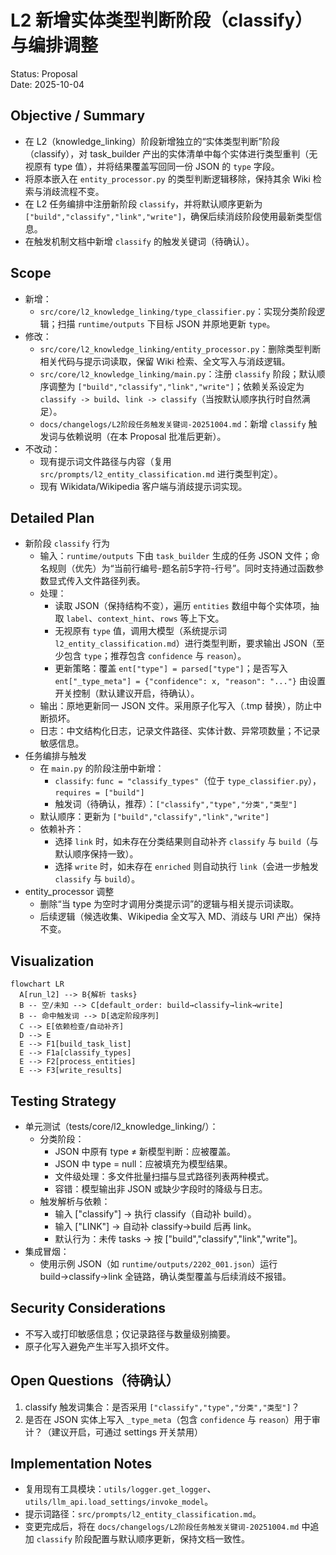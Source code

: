 # L2 新增实体类型判断阶段（classify）与编排调整

Status: Proposal  
Date: 2025-10-04

## Objective / Summary
- 在 L2（knowledge_linking）阶段新增独立的“实体类型判断”阶段（classify），对 task_builder 产出的实体清单中每个实体进行类型重判（无视原有 type 值），并将结果覆盖写回同一份 JSON 的 `type` 字段。
- 将原本嵌入在 `entity_processor.py` 的类型判断逻辑移除，保持其余 Wiki 检索与消歧流程不变。
- 在 L2 任务编排中注册新阶段 `classify`，并将默认顺序更新为 `["build","classify","link","write"]`，确保后续消歧阶段使用最新类型信息。
- 在触发机制文档中新增 `classify` 的触发关键词（待确认）。

## Scope
- 新增：
  - `src/core/l2_knowledge_linking/type_classifier.py`：实现分类阶段逻辑；扫描 `runtime/outputs` 下目标 JSON 并原地更新 `type`。
- 修改：
  - `src/core/l2_knowledge_linking/entity_processor.py`：删除类型判断相关代码与提示词读取，保留 Wiki 检索、全文写入与消歧逻辑。
  - `src/core/l2_knowledge_linking/main.py`：注册 `classify` 阶段；默认顺序调整为 `["build","classify","link","write"]`；依赖关系设定为 `classify -> build`、`link -> classify`（当按默认顺序执行时自然满足）。
  - `docs/changelogs/L2阶段任务触发关键词-20251004.md`：新增 `classify` 触发词与依赖说明（在本 Proposal 批准后更新）。
- 不改动：
  - 现有提示词文件路径与内容（复用 `src/prompts/l2_entity_classification.md` 进行类型判定）。
  - 现有 Wikidata/Wikipedia 客户端与消歧提示词实现。

## Detailed Plan
- 新阶段 `classify` 行为
  - 输入：`runtime/outputs` 下由 `task_builder` 生成的任务 JSON 文件；命名规则（优先）为“当前行编号-题名前5字符-行号”。同时支持通过函数参数显式传入文件路径列表。
  - 处理：
    - 读取 JSON（保持结构不变），遍历 `entities` 数组中每个实体项，抽取 `label`、`context_hint`、`rows` 等上下文。
    - 无视原有 `type` 值，调用大模型（系统提示词 `l2_entity_classification.md`）进行类型判断，要求输出 JSON（至少包含 `type`；推荐包含 `confidence` 与 `reason`）。
    - 更新策略：覆盖 `ent["type"] = parsed["type"]`；是否写入 `ent["_type_meta"] = {"confidence": x, "reason": "..."}` 由设置开关控制（默认建议开启，待确认）。
  - 输出：原地更新同一 JSON 文件。采用原子化写入（.tmp 替换），防止中断损坏。
  - 日志：中文结构化日志，记录文件路径、实体计数、异常项数量；不记录敏感信息。
- 任务编排与触发
  - 在 `main.py` 的阶段注册中新增：
    - `classify`: `func = "classify_types"`（位于 `type_classifier.py`），`requires = ["build"]`
    - 触发词（待确认，推荐）：`["classify","type","分类","类型"]`
  - 默认顺序：更新为 `["build","classify","link","write"]`
  - 依赖补齐：
    - 选择 `link` 时，如未存在分类结果则自动补齐 `classify` 与 `build`（与默认顺序保持一致）。
    - 选择 `write` 时，如未存在 `enriched` 则自动执行 `link`（会进一步触发 `classify` 与 `build`）。
- entity_processor 调整
  - 删除“当 type 为空时才调用分类提示词”的逻辑与相关提示词读取。
  - 后续逻辑（候选收集、Wikipedia 全文写入 MD、消歧与 URI 产出）保持不变。

## Visualization
```mermaid
flowchart LR
  A[run_l2] --> B{解析 tasks}
  B -- 空/未知 --> C[default_order: build→classify→link→write]
  B -- 命中触发词 --> D[选定阶段序列]
  C --> E[依赖检查/自动补齐]
  D --> E
  E --> F1[build_task_list]
  E --> F1a[classify_types]
  E --> F2[process_entities]
  E --> F3[write_results]
```

## Testing Strategy
- 单元测试（tests/core/l2_knowledge_linking/）：
  - 分类阶段：
    - JSON 中原有 type ≠ 新模型判断：应被覆盖。
    - JSON 中 type = null：应被填充为模型结果。
    - 文件级处理：多文件批量扫描与显式路径列表两种模式。
    - 容错：模型输出非 JSON 或缺少字段时的降级与日志。
  - 触发解析与依赖：
    - 输入 ["classify"] → 执行 classify（自动补 build）。
    - 输入 ["LINK"] → 自动补 classify→build 后再 link。
    - 默认行为：未传 tasks → 按 ["build","classify","link","write"]。
- 集成冒烟：
  - 使用示例 JSON（如 `runtime/outputs/2202_001.json`）运行 build→classify→link 全链路，确认类型覆盖与后续消歧不报错。

## Security Considerations
- 不写入或打印敏感信息；仅记录路径与数量级别摘要。
- 原子化写入避免产生半写入损坏文件。

## Open Questions（待确认）
1. classify 触发词集合：是否采用 `["classify","type","分类","类型"]`？
2. 是否在 JSON 实体上写入 `_type_meta`（包含 `confidence` 与 `reason`）用于审计？（建议开启，可通过 settings 开关禁用）

## Implementation Notes
- 复用现有工具模块：`utils/logger.get_logger`、`utils/llm_api.load_settings/invoke_model`。
- 提示词路径：`src/prompts/l2_entity_classification.md`。
- 变更完成后，将在 `docs/changelogs/L2阶段任务触发关键词-20251004.md` 中追加 `classify` 阶段配置与默认顺序更新，保持文档一致性。